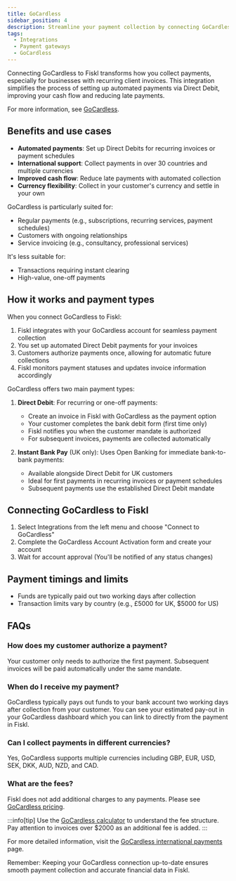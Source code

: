 ```yaml
---
title: GoCardless
sidebar_position: 4
description: Streamline your payment collection by connecting GoCardless to Fiskl
tags:
  - Integrations
  - Payment gateways
  - GoCardless
---
```


Connecting GoCardless to Fiskl transforms how you collect payments, especially for businesses with recurring client invoices. This integration simplifies the process of setting up automated payments via Direct Debit, improving your cash flow and reducing late payments.

For more information, see [GoCardless](https://gocardless.com/).

## Benefits and use cases

- **Automated payments**: Set up Direct Debits for recurring invoices or payment schedules
- **International support**: Collect payments in over 30 countries and multiple currencies
- **Improved cash flow**: Reduce late payments with automated collection
- **Currency flexibility**: Collect in your customer's currency and settle in your own

GoCardless is particularly suited for:

- Regular payments (e.g., subscriptions, recurring services, payment schedules)
- Customers with ongoing relationships
- Service invoicing (e.g., consultancy, professional services)

It's less suitable for:

- Transactions requiring instant clearing
- High-value, one-off payments

## How it works and payment types

When you connect GoCardless to Fiskl:

1. Fiskl integrates with your GoCardless account for seamless payment collection
2. You set up automated Direct Debit payments for your invoices
3. Customers authorize payments once, allowing for automatic future collections
4. Fiskl monitors payment statuses and updates invoice information accordingly

GoCardless offers two main payment types:

1. **Direct Debit**: For recurring or one-off payments:
   - Create an invoice in Fiskl with GoCardless as the payment option
   - Your customer completes the bank debit form (first time only)
   - Fiskl notifies you when the customer mandate is authorized
   - For subsequent invoices, payments are collected automatically

2. **Instant Bank Pay** (UK only): Uses Open Banking for immediate bank-to-bank payments:
   - Available alongside Direct Debit for UK customers
   - Ideal for first payments in recurring invoices or payment schedules
   - Subsequent payments use the established Direct Debit mandate

## Connecting GoCardless to Fiskl

1. Select Integrations from the left menu and choose "Connect to GoCardless"
2. Complete the GoCardless Account Activation form and create your account
3. Wait for account approval (You'll be notified of any status changes)

## Payment timings and limits

- Funds are typically paid out two working days after collection
- Transaction limits vary by country (e.g., £5000 for UK, $5000 for US)

## FAQs

### How does my customer authorize a payment?
Your customer only needs to authorize the first payment. Subsequent invoices will be paid automatically under the same mandate.

### When do I receive my payment?
GoCardless typically pays out funds to your bank account two working days after collection from your customer. You can see your estimated pay-out in your GoCardless dashboard which you can link to directly from the payment in Fiskl.

### Can I collect payments in different currencies?
Yes, GoCardless supports multiple currencies including GBP, EUR, USD, SEK, DKK, AUD, NZD, and CAD.

### What are the fees?
Fiskl does not add additional charges to any payments. Please see [GoCardless pricing](https://gocardless.com/pricing/).

:::info[tip]
Use the [GoCardless calculator](https://gocardless.com/pricing/) to understand the fee structure. Pay attention to invoices over $2000 as an additional fee is added.
:::

For more detailed information, visit the [GoCardless international payments](https://gocardless.com/international-payments) page.

Remember: Keeping your GoCardless connection up-to-date ensures smooth payment collection and accurate financial data in Fiskl.
